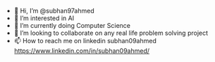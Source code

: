 - 👋 Hi, I’m @subhan97ahmed
- 👀 I’m interested in AI
- 🌱 I’m currently doing Computer Science
- 💞️ I’m looking to collaborate on any real life problem solving project
- 📫 How to reach me on linkedin subhan09ahmed https://www.linkedin.com/in/subhan09ahmed/

<!---
subhan97ahmed/subhan97ahmed is a ✨ special ✨ repository because its `README.md` (this file) appears on your GitHub profile.
You can click the Preview link to take a look at your changes.
--->
